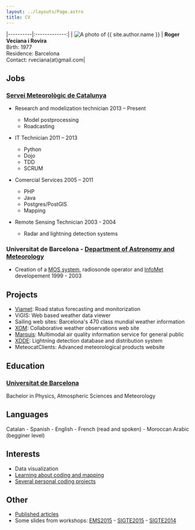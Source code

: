 ```yaml
---
layout: ../layouts/Page.astro
title: CV
---
```


|----------|:-------------:|
| <img src="http://www.gravatar.com/avatar/a2746d9ceb326e71181a6629031faf81?s=135" alt="A photo of {{ site.author.name }}" class="left_picture"/> | **Roger Veciana i Rovira** <br/> Birth: 1977 <br/> Residence: Barcelona <br/>Contact: rveciana(at)gmail.com|

## Jobs

### [Servei Meteorològic de Catalunya](www.meteo.cat)

- Research and modelization technician
  2013 – Present

  - Model postprocessing
  - Roadcasting

- IT Technician
  2011 – 2013

  - Python
  - Dojo
  - TDD
  - SCRUM

- Comercial Services
  2005 – 2011

  - PHP
  - Java
  - Postgres/PostGIS
  - Mapping

- Remote Sensing Technician
  2003 - 2004
  - Radar and lightning detection systems

### Universitat de Barcelona - [Department of Astronomy and Meteorology](http://www.am.ub.edu/)

- Creation of a [MOS system](https://en.wikipedia.org/wiki/Model_output_statistics), radiosonde operator and [InfoMet](http://www.infomet.am.ub.es/) developement
  1999 - 2003

## Projects

- [Viamet](http://www.sirwec.org/Papers/andorra/34.pdf): Road status forecasting and monitorization
- ViGIS: Web based weather data viewer
- Sailing web sites: Barcelona's 470 class mundial weather information
- [XOM](http://xom.meteo.cat/): Collaborative weather observations web site
- [Marquis](http://cordis.europa.eu/project/rcn/78361_en.html): Multimodal air quality information service for general public
- [XDDE](http://extranet.meteocat.com/eldw2007/contrib_PDF/ELDW07_SMC_VECIANA.pdf): Lightning detection database and distribution system
- MeteocatClients: Advanced meteorological products website

## Education

### [Universitat de Barcelona](http://www.ub.edu/fisica/)

Bachelor in Physics, Atmospheric Sciences and Meteorology

## Languages

Catalan - Spanish - English - French (read and spoken) - Moroccan Arabic (begginer level)

## Interests

- Data visualization
- [Learning about coding and mapping](www.geoexamples.com)
- [Several personal coding projects](www.geoexamples.com/projects)

## Other

- [Published articles](https://scholar.google.es/citations?user=AExSTAwAAAAJ&hl=ca)
- Some slides from workshops: [EMS2015](http://geoexamples.com/slides/ems2015/) - [SIGTE2015](http://geoexamples.com/Mapas-web-interactivos-con-D3js/) - [SIGTE2014](http://geoexamples.com/introduccion-python-geoespacial/)
